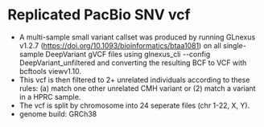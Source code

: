 # Replicated PacBio SNV vcf

 - A multi-sample small variant callset was produced by running GLnexus v1.2.7 (https://doi.org/10.1093/bioinformatics/btaa1081) on all single-sample DeepVariant gVCF files using glnexus_cli --config DeepVariant_unfiltered and converting the resulting BCF to VCF with bcftools viewv1.10.
 - This vcf is then filtered to 2+ unrelated individuals according to these rules: (a) match one other unrelated CMH variant or (2) match a variant in a HPRC sample.
 - The vcf is split by chromosome into 24 seperate files (chr 1-22, X, Y).
 - genome build:  GRCh38
